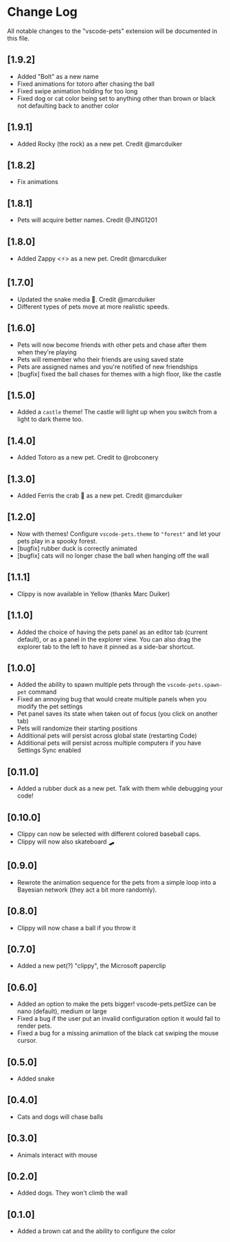 # Change Log

All notable changes to the "vscode-pets" extension will be documented in this file.

## [1.9.2]

- Added "Bolt" as a new name
- Fixed animations for totoro after chasing the ball
- Fixed swipe animation holding for too long
- Fixed dog or cat color being set to anything other than brown or black not defaulting back to another color

## [1.9.1]

- Added Rocky (the rock) as a new pet. Credit @marcduiker

## [1.8.2]

- Fix animations

## [1.8.1]

- Pets will acquire better names. Credit @JING1201

## [1.8.0]

- Added Zappy <⚡> as a new pet. Credit @marcduiker

## [1.7.0]

- Updated the snake media 🐍. Credit @marcduiker
- Different types of pets move at more realistic speeds.

## [1.6.0]

- Pets will now become friends with other pets and chase after them when they're playing
- Pets will remember who their friends are using saved state
- Pets are assigned names and you're notified of new friendships
- [bugfix] fixed the ball chases for themes with a high floor, like the castle

## [1.5.0]

- Added a `castle` theme! The castle will light up when you switch from a light to dark theme too.

## [1.4.0]

- Added Totoro as a new pet. Credit to @robconery

## [1.3.0]

- Added Ferris the crab 🦀 as a new pet. Credit @marcduiker

## [1.2.0]

- Now with themes! Configure `vscode-pets.theme` to `"forest"` and let your pets play in a spooky forest.
- [bugfix] rubber duck is correctly animated
- [bugfix] cats will no longer chase the ball when hanging off the wall

## [1.1.1]

- Clippy is now available in Yellow (thanks Marc Duiker)

## [1.1.0]

- Added the choice of having the pets panel as an editor tab (current default), or as a panel in the explorer view. You can also drag the explorer tab to the left to have it pinned as a side-bar shortcut.

## [1.0.0]

- Added the ability to spawn multiple pets through the `vscode-pets.spawn-pet` command
- Fixed an annoying bug that would create multiple panels when you modify the pet settings
- Pet panel saves its state when taken out of focus (you click on another tab)
- Pets will randomize their starting positions
- Additional pets will persist across global state (restarting Code)
- Additional pets will persist across multiple computers if you have Settings Sync enabled

## [0.11.0]

- Added a rubber duck as a new pet. Talk with them while debugging your code!

## [0.10.0]

- Clippy can now be selected with different colored baseball caps.
- Clippy will now also skateboard 🛹

## [0.9.0]

- Rewrote the animation sequence for the pets from a simple loop into a Bayesian network (they act a bit more randomly).

## [0.8.0]

- Clippy will now chase a ball if you throw it

## [0.7.0]

- Added a new pet(?) "clippy", the Microsoft paperclip

## [0.6.0]

- Added an option to make the pets bigger! vscode-pets.petSize can be nano (default), medium or large
- Fixed a bug if the user put an invalid configuration option it would fail to render pets.
- Fixed a bug for a missing animation of the black cat swiping the mouse cursor.

## [0.5.0]

- Added snake

## [0.4.0]

- Cats and dogs will chase balls

## [0.3.0]

- Animals interact with mouse

## [0.2.0]

- Added dogs. They won't climb the wall

## [0.1.0]

- Added a brown cat and the ability to configure the color
